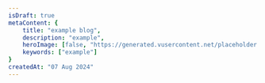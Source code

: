 ```yaml
---
isDraft: true
metaContent: {
    title: "example blog",
    description: "example",
    heroImage: [false, "https://generated.vusercontent.net/placeholder.svg"],
    keywords: ["example"]
}
createdAt: "07 Aug 2024"
---
```


